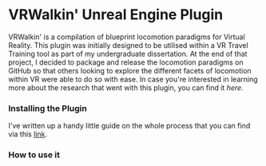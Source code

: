 # VRWalkin' Unreal Engine Plugin
VRWalkin' is a compilation of blueprint locomotion paradigms for Virtual Reality. This plugin was initially designed to be utilised within a VR Travel Training tool as part of my undergraduate dissertation. At the end of that project, I decided to package and release the locomotion paradigms on GitHub so that others looking to explore the different facets of locomotion within VR were able to do so with ease. In case you're interested in learning more about the research that went with this plugin, you can find it *here*. 

### Installing the Plugin
I've written up a handy little guide on the whole process that you can find via this [link](https://hannah-ashna.github.io/VRWalkin-UE-Plugin/). 

### How to use it
